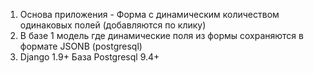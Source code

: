 1) Основа приложения - Форма с динамическим количеством одинаковых полей (добавляются по клику)               
2) В базе 1 модель где динамические поля из формы сохраняются в формате JSONB (postgresql)            
3) Django 1.9+   База Postgresql 9.4+ 
